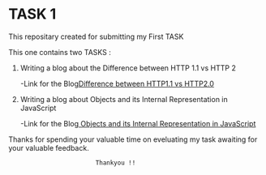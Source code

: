 # TASK 1

This repositary created for submitting my First TASK 

This one contains two TASKS :

 1. Writing a blog about the Difference between HTTP 1.1  vs HTTP 2
     
     -Link for the Blog[Difference between HTTP1.1 vs HTTP2.0](https://medium.com/@magicalselva/difference-between-http1-1-vs-http-2-0-1bb130bb6d65)




  2. Writing a blog about Objects and its Internal Representation in JavaScript

        -Link for the Blog[ Objects and its Internal Representation in JavaScript
](https://medium.com/@magicalselva/objects-and-its-internal-representation-in-javascript-3e259329af38)


Thanks for spending your valuable time on eveluating my task
awaiting for your valuable feedback.

                            Thankyou !!
 